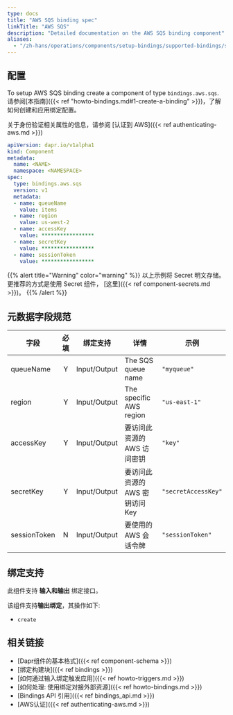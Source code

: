 ```yaml
---
type: docs
title: "AWS SQS binding spec"
linkTitle: "AWS SQS"
description: "Detailed documentation on the AWS SQS binding component"
aliases:
  - "/zh-hans/operations/components/setup-bindings/supported-bindings/sqs/"
---
```


## 配置

To setup AWS SQS binding create a component of type `bindings.aws.sqs`. 请参阅[本指南]({{< ref "howto-bindings.md#1-create-a-binding" >}})，了解如何创建和应用绑定配置。

关于身份验证相关属性的信息，请参阅 [认证到 AWS]({{< ref authenticating-aws.md >}})

```yaml
apiVersion: dapr.io/v1alpha1
kind: Component
metadata:
  name: <NAME>
  namespace: <NAMESPACE>
spec:
  type: bindings.aws.sqs
  version: v1
  metadata:
  - name: queueName
    value: items
  - name: region
    value: us-west-2
  - name: accessKey
    value: *****************
  - name: secretKey
    value: *****************
  - name: sessionToken
    value: *****************

```

{{% alert title="Warning" color="warning" %}}
以上示例将 Secret 明文存储。 更推荐的方式是使用 Secret 组件， [这里]({{< ref component-secrets.md >}})。
{{% /alert %}}

## 元数据字段规范

| 字段           | 必填 | 绑定支持         | 详情                      | 示例                  |
| ------------ |:--:| ------------ | ----------------------- | ------------------- |
| queueName    | Y  | Input/Output | The SQS queue name      | `"myqueue"`         |
| region       | Y  | Input/Output | The specific AWS region | `"us-east-1"`       |
| accessKey    | Y  | Input/Output | 要访问此资源的 AWS 访问密钥        | `"key"`             |
| secretKey    | Y  | Input/Output | 要访问此资源的 AWS 密钥访问 Key    | `"secretAccessKey"` |
| sessionToken | N  | Input/Output | 要使用的 AWS 会话令牌           | `"sessionToken"`    |


## 绑定支持

此组件支持 **输入和输出** 绑定接口。

该组件支持**输出绑定**，其操作如下:

- `create`


## 相关链接

- [Dapr组件的基本格式]({{< ref component-schema >}})
- [绑定构建块]({{< ref bindings >}})
- [如何通过输入绑定触发应用]({{< ref howto-triggers.md >}})
- [如何处理: 使用绑定对接外部资源]({{< ref howto-bindings.md >}})
- [Bindings API 引用]({{< ref bindings_api.md >}})
- [AWS认证]({{< ref authenticating-aws.md >}})
